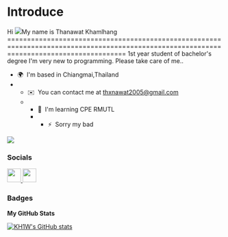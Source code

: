 # Introduce
Hi ![](https://user-images.githubusercontent.com/18350557/176309783-0785949b-9127-417c-8b55-ab5a4333674e.gif)My name is Thanawat Khamlhang ==========================================================================================================================================  1st year student of bachelor's degree I'm very new to programming. Please take care of me..  
* 🌍  I'm based in Chiangmai,Thailand
* * ✉️  You can contact me at [thxnawat2005@gmail.com](mailto:thxnawat2005@gmail.com)
  * * 🧠  I'm learning CPE RMUTL
    * * ⚡  Sorry my bad

<a href="https://www.github.com/KH1W" target="_blank" rel="noreferrer"><img src="https://img.shields.io/github/followers/KH1W?logo=github&style=for-the-badge&color=0891b2&labelColor=1c1917" /></a>
 ### Socials  <p align="left"> <a href="https://www.github.com/KH1W" target="_blank" rel="noreferrer"> <picture> <source media="(prefers-color-scheme: dark)" srcset="https://raw.githubusercontent.com/danielcranney/readme-generator/main/public/icons/socials/github-dark.svg" /> <source media="(prefers-color-scheme: light)" srcset="https://raw.githubusercontent.com/danielcranney/readme-generator/main/public/icons/socials/github.svg" /> <img src="https://raw.githubusercontent.com/danielcranney/readme-generator/main/public/icons/socials/github.svg" width="32" height="32" /> </picture> </a> <a href="http://www.instagram.com/4rchxrkiw" target="_blank" rel="noreferrer"> <picture> <source media="(prefers-color-scheme: dark)" srcset="https://raw.githubusercontent.com/danielcranney/readme-generator/main/public/icons/socials/instagram-dark.svg" /> <source media="(prefers-color-scheme: light)" srcset="https://raw.githubusercontent.com/danielcranney/readme-generator/main/public/icons/socials/instagram.svg" /> <img src="https://raw.githubusercontent.com/danielcranney/readme-generator/main/public/icons/socials/instagram.svg" width="32" height="32" /> </picture> </a></p>
### Badges

<b>My GitHub Stats</b>

<a href="http://www.github.com/KH1W"><img src="https://github-readme-stats.vercel.app/api?username=KH1W&show_icons=true&hide=&count_private=true&title_color=0891b2&text_color=ffffff&icon_color=0891b2&bg_color=1c1917&hide_border=true&show_icons=true" alt="KH1W's GitHub stats" /></a>
